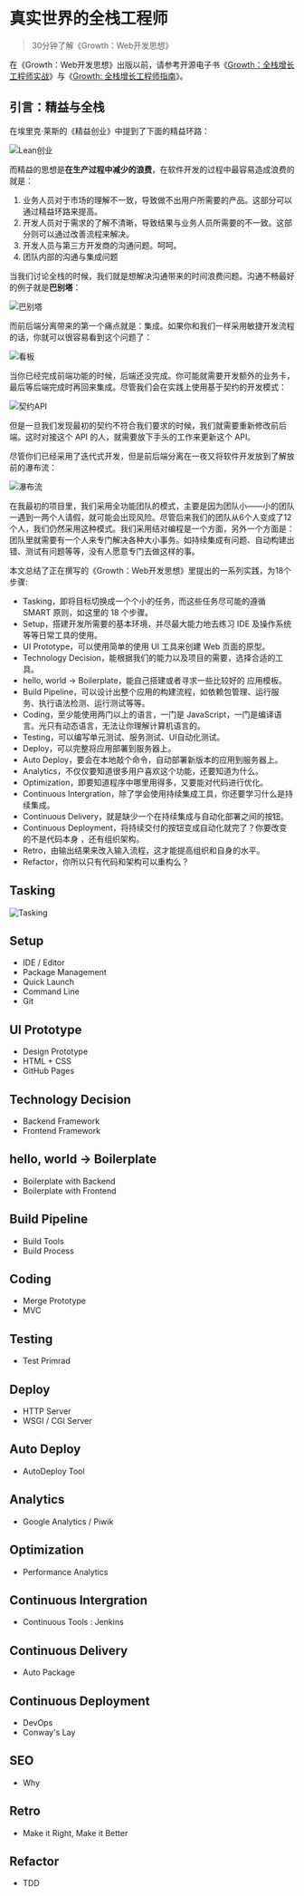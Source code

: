 真实世界的全栈工程师
===

> 30分钟了解《Growth：Web开发思想》

在《Growth：Web开发思想》出版以前，请参考开源电子书《[Growth：全栈增长工程师实战](https://github.com/phodal/growth-in-action)》与《[Growth: 全栈增长工程师指南](https://github.com/phodal/growth-ebook)》。

引言：精益与全栈
---

在埃里克·莱斯的《精益创业》中提到了下面的精益环路：

![Lean创业](images/lean-loop.jpg)

而精益的思想是**在生产过程中减少的浪费**，在软件开发的过程中最容易造成浪费的就是：

 1. 业务人员对于市场的理解不一致，导致做不出用户所需要的产品。这部分可以通过精益环路来提高。
 2. 开发人员对于需求的了解不清晰，导致结果与业务人员所需要的不一致。这部分则可以通过改善流程来解决。
 3. 开发人员与第三方开发商的沟通问题。呵呵。
 4. 团队内部的沟通与集成问题

当我们讨论全栈的时候，我们就是想解决沟通带来的时间浪费问题。沟通不畅最好的例子就是**巴别塔**：

![巴别塔](images/babie.jpg)

而前后端分离带来的第一个痛点就是：集成。如果你和我们一样采用敏捷开发流程的话，你就可以很容易看到这个问题了：

![看板](images/kanban.jpg)

当你已经完成前端功能的时候，后端还没完成。你可能就需要开发额外的业务卡，最后等后端完成时再回来集成。尽管我们会在实践上使用基于契约的开发模式：

![契约API](images/api-architecture-two.png)

但是一旦我们发现最初的契约不符合我们要求的时候，我们就需要重新修改前后端。这时对接这个 API 的人，就需要放下手头的工作来更新这个 API。

尽管你们已经采用了迭代式开发，但是前后端分离在一夜又将软件开发放到了解放前的瀑布流：

![瀑布流](images/waterfall.jpg)

在我最初的项目里，我们采用全功能团队的模式，主要是因为团队小——小的团队一遇到一两个人请假，就可能会出现风险。尽管后来我们的团队从6个人变成了12个人，我们仍然采用这种模式。我们采用结对编程是一个方面，另外一个方面是：团队里就需要有一个人来专门解决各种大小事务。如持续集成有问题、自动构建出错、测试有问题等等，没有人愿意专门去做这样的事。

本文总结了正在撰写的《Growth：Web开发思想》里提出的一系列实践，为18个步骤:

 - Tasking，即将目标切换成一个个小的任务，而这些任务尽可能的遵循 SMART 原则，如这里的 18 个步骤。
 - Setup，搭建开发所需要的基本环境，并尽最大能力地去练习 IDE 及操作系统等等日常工具的使用。
 - UI Prototype，可以使用简单的使用 UI 工具来创建 Web 页面的原型。
 - Technology Decision，能根据我们的能力以及项目的需要，选择合适的工具。
 - hello, world -> Boilerplate，能自己搭建或者寻求一些比较好的 应用模板。
 - Build Pipeline，可以设计出整个应用的构建流程，如依赖包管理、运行服务、执行语法检测、运行测试等等。
 - Coding，至少能使用两门以上的语言，一门是 JavaScript，一门是编译语言。光只有动态语言，无法让你理解计算机语言的。
 - Testing，可以编写单元测试、服务测试、UI自动化测试。
 - Deploy，可以完整将应用部署到服务器上。
 - Auto Deploy，要会在本地敲个命令，自动部署新版本的应用到服务器上。
 - Analytics，不仅仅要知道很多用户喜欢这个功能，还要知道为什么。
 - Optimization，即要知道程序中哪里用得多，又要能对代码进行优化。
 - Continuous Intergration，除了学会使用持续集成工具，你还要学习什么是持续集成。
 - Continuous Delivery，就是缺少一个在持续集成与自动化部署之间的按钮。
 - Continuous Deployment，将持续交付的按钮变成自动化就完了？你要改变的不是代码本身 ，还有组织架构。
 - Retro，由输出结果来改入输入流程，这才能提高组织和自身的水平。
 - Refactor，你所以只有代码和架构可以重构么？

Tasking
---

![Tasking](images/smart.png)

Setup
---

 - IDE / Editor
 - Package Management
 - Quick Launch
 - Command Line
 - Git 

UI Prototype
---

 - Design Prototype
 - HTML + CSS
 - GitHub Pages

Technology Decision
---

 - Backend Framework
 - Frontend Framework

hello, world -> Boilerplate
---

 - Boilerplate with Backend
 - Boilerplate with Frontend

Build Pipeline
---

 - Build Tools
 - Build Process

Coding
---

 - Merge Prototype
 - MVC
 
Testing
---

 - Test Primrad

Deploy
---

 - HTTP Server
 - WSGI / CGI Server

Auto Deploy
---
 
  - AutoDeploy Tool
 
Analytics
---

 - Google Analytics / Piwik

Optimization
---

 - Performance Analytics

Continuous Intergration
---

 - Continuous Tools : Jenkins

Continuous Delivery
---

 - Auto Package

Continuous Deployment
---

 - DevOps
 - Conway's Lay

SEO
---

 - Why
 
Retro 
---

 - Make it Right, Make it Better

Refactor
---

 - TDD
 
